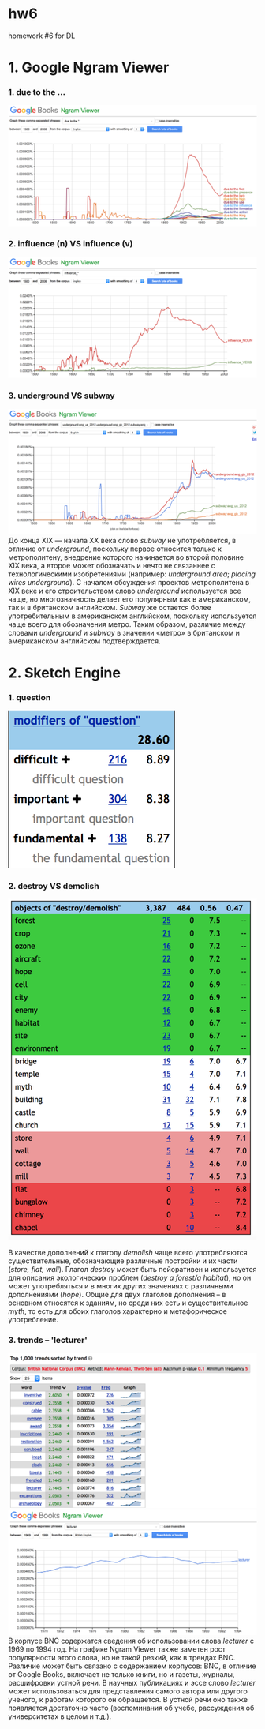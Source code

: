 # hw6
homework #6 for DL

# 1. Google Ngram Viewer
### 1. due to the ...
![](https://github.com/m-mukhanova/hw6/blob/master/1.png)
### 2. influence (n) VS influence (v)
![](https://github.com/m-mukhanova/hw6/blob/master/2.png)
### 3. underground VS subway
![](https://github.com/m-mukhanova/hw6/blob/master/3.png)
До конца XIX — начала XX века слово *subway* не употребляется, в отличие от *underground*, поскольку первое относится только к метрополитену, внедрение которого начинается во второй половине XIX века, а второе может обозначать и нечто не связаннее с технологическими изобретениями (например: *underground area*; *placing wires underground*). С началом обсуждения проектов метрополитена в XIX веке и его строительством слово *underground* используется все чаще, но многозначность делает его популярным как в американском, так и в британском английском. *Subway* же остается более употребительным в американском английском, поскольку используется чаще всего для обозначения метро. Таким образом, различие между словами *underground* и *subway* в значении «метро» в британском и американском английском подтверждается.
# 2. Sketch Engine
### 1. question
![](https://github.com/m-mukhanova/hw6/blob/master/4.png)
### 2. destroy VS demolish
![](https://github.com/m-mukhanova/hw6/blob/master/syn.png)

В качестве дополнений к глаголу *demolish* чаще всего употребляются существительные, обозначающие различные постройки и их части (*store, flat, wall*). Глагол *destroy* может быть пейоративен и используется для описания экологических проблем (*destroy a forest/a habitat*), но он может употребляться и в многих других значениях с различными дополнениями (*hope*). Общие для двух глаголов дополнения – в основном относятся к зданиям, но среди них есть и существительное *myth*, то есть для обоих глаголов характерно и метафорическое употребление.
### 3. trends – 'lecturer'
![](https://github.com/m-mukhanova/hw6/blob/master/6.png)
![](https://github.com/m-mukhanova/hw6/blob/master/7.png)
В корпусе BNC содержатся сведения об использовании слова *lecturer* с 1969 по 1994 год. На графике Ngram Viewer также заметен рост популярности этого слова, но не такой резкий, как в трендах BNC. Различие может быть связано с содержанием корпусов: BNC, в отличие от Google Books, включает не только книги, но и газеты, журналы, расшифровки устной речи. В научных публикациях и эссе слово *lecturer* может использоваться для представления самого автора или другого ученого, к работам которого он обращается. В устной речи оно также появляется достаточно часто (воспоминания об учебе, рассуждения об университетах в целом и т.д.).
